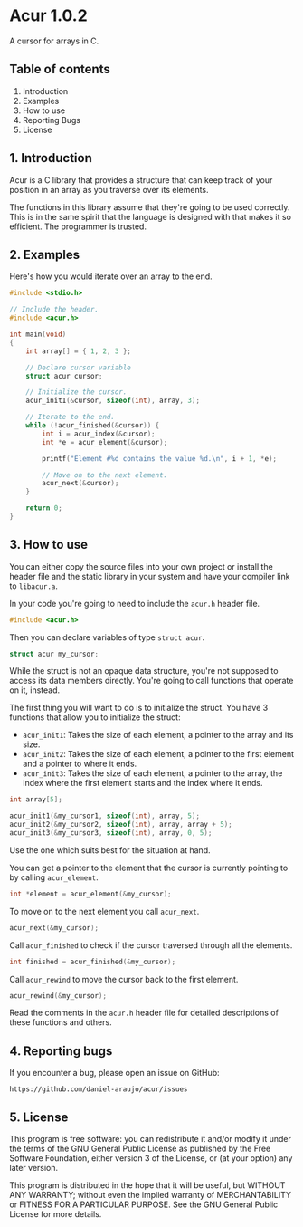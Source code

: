 # Acur 1.0.2

A cursor for arrays in C.


## Table of contents

1. Introduction
3. Examples
2. How to use
4. Reporting Bugs
5. License


## 1. Introduction

Acur is a C library that provides a structure that can keep track of your
position in an array as you traverse over its elements.

The functions in this library assume that they're going to be used correctly.
This is in the same spirit that the language is designed with that makes it so
efficient. The programmer is trusted.


## 2. Examples

Here's how you would iterate over an array to the end.

```C
#include <stdio.h>

// Include the header.
#include <acur.h>

int main(void)
{
	int array[] = { 1, 2, 3 };

	// Declare cursor variable
	struct acur cursor;

	// Initialize the cursor.
	acur_init1(&cursor, sizeof(int), array, 3);

	// Iterate to the end.
	while (!acur_finished(&cursor)) {
		int i = acur_index(&cursor);
		int *e = acur_element(&cursor);

		printf("Element #%d contains the value %d.\n", i + 1, *e);

		// Move on to the next element.
		acur_next(&cursor);
	}

	return 0;
}
```


## 3. How to use

You can either copy the source files into your own project or install the
header file and the static library in your system and have your compiler link
to `libacur.a`.

In your code you're going to need to include the `acur.h` header file.

```C
#include <acur.h>
```

Then you can declare variables of type `struct acur`.

```C
struct acur my_cursor;
```

While the struct is not an opaque data structure, you're not supposed to access
its data members directly. You're going to call functions that operate on it,
instead.

The first thing you will want to do is to initialize the struct. You have 3
functions that allow you to initialize the struct:

- `acur_init1`: Takes the size of each element, a pointer to the array and its
  size.
- `acur_init2`: Takes the size of each element, a pointer to the first element
  and a pointer to where it ends.
- `acur_init3`: Takes the size of each element, a pointer to the array, the
  index where the first element starts and the index where it ends.

```C
int array[5];

acur_init1(&my_cursor1, sizeof(int), array, 5);
acur_init2(&my_cursor2, sizeof(int), array, array + 5);
acur_init3(&my_cursor3, sizeof(int), array, 0, 5);
```

Use the one which suits best for the situation at hand.

You can get a pointer to the element that the cursor is currently pointing to
by calling `acur_element`.

```C
int *element = acur_element(&my_cursor);
```

To move on to the next element you call `acur_next`.

```C
acur_next(&my_cursor);
```

Call `acur_finished` to check if the cursor traversed through all the elements.

```C
int finished = acur_finished(&my_cursor);
```

Call `acur_rewind` to move the cursor back to the first element.

```C
acur_rewind(&my_cursor);
```

Read the comments in the `acur.h` header file for detailed descriptions of
these functions and others.


## 4. Reporting bugs

If you encounter a bug, please open an issue on GitHub:

	https://github.com/daniel-araujo/acur/issues


## 5. License

This program is free software: you can redistribute it and/or modify it under
the terms of the GNU General Public License as published by the Free Software
Foundation, either version 3 of the License, or (at your option) any later
version.

This program is distributed in the hope that it will be useful, but WITHOUT
ANY WARRANTY; without even the implied warranty of MERCHANTABILITY or FITNESS
FOR A PARTICULAR PURPOSE. See the GNU General Public License for more details.
